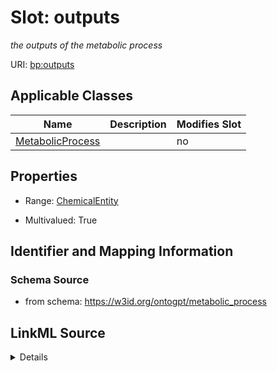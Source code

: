 

# Slot: outputs


_the outputs of the metabolic process_



URI: [bp:outputs](http://w3id.org/ontogpt/metabolic-process-templateoutputs)



<!-- no inheritance hierarchy -->





## Applicable Classes

| Name | Description | Modifies Slot |
| --- | --- | --- |
| [MetabolicProcess](MetabolicProcess.md) |  |  no  |







## Properties

* Range: [ChemicalEntity](ChemicalEntity.md)

* Multivalued: True





## Identifier and Mapping Information







### Schema Source


* from schema: https://w3id.org/ontogpt/metabolic_process




## LinkML Source

<details>
```yaml
name: outputs
description: the outputs of the metabolic process
from_schema: https://w3id.org/ontogpt/metabolic_process
rank: 1000
multivalued: true
alias: outputs
owner: MetabolicProcess
domain_of:
- MetabolicProcess
range: ChemicalEntity

```
</details>